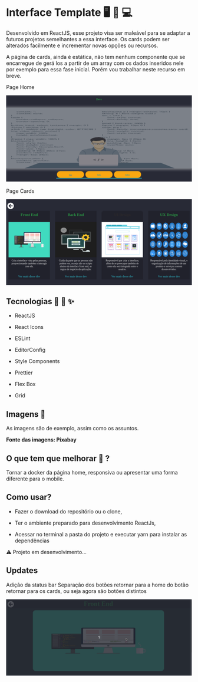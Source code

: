 # Interface Template 🖥️ 📱 💻

Desenvolvido em ReactJS, esse projeto visa ser maleável para se adaptar a futuros projetos semelhantes a essa interface.
Os cards podem ser alterados facilmente e incrementar novas opções ou recursos.

A página de cards, ainda é estática, não tem nenhum componente que se encarregue de gerá los a partir de um array
com os dados inseridos nele por exemplo para essa fase inicial. Porém vou trabalhar neste recurso em breve.

Page Home
<p align-self="center">
<img src="https://raw.githubusercontent.com/KelvinLopes/interfacetemplate/master/screenhots/home.png" />
</p>

Page Cards
<p align-self="center">
<img src="https://raw.githubusercontent.com/KelvinLopes/interfacetemplate/master/screenhots/Cards.png" />
</p>

## Tecnologias 🚙 🔌 ✨

* ReactJS

* React Icons

* ESLint

* EditorConfig

* Style Components

* Prettier

* Flex Box

* Grid

## Imagens 🎴

As imagens são de exemplo, assim como os assuntos.

**Fonte das imagens: Pixabay**

## O que tem que melhorar 🤔 ?

Tornar a docker da página home, responsiva ou apresentar uma forma diferente para o mobile.

## Como usar?

* Fazer o download do repositório ou o clone,

* Ter o ambiente preparado para desenvolvimento ReactJs,

* Acessar no terminal a pasta do projeto e executar yarn para instalar as dependências

⚠️ Projeto em desenvolvimento...

## Updates

Adição da status bar
Separação dos botões retornar para a home do botão retornar para os cards, ou seja agora são botões distintos

<p align-self="center">
<img src="https://raw.githubusercontent.com/KelvinLopes/interfacetemplate/master/screenhots/statusbar.gif" />
</p>

